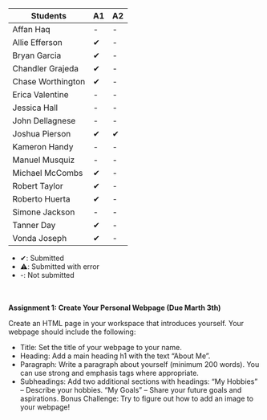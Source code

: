 | Students             | A1   |A2   |
| -------------------- | ---- |-----|
| Affan Haq            | -    | -   |
| Allie Efferson       | ✔    | -   |
| Bryan Garcia         | ✔    | -   |
| Chandler Grajeda     | ✔    | -   |
| Chase Worthington    | ✔    | -   |
| Erica Valentine      | -    | -   |
| Jessica Hall         | -    | -   |
| John Dellagnese      | -    | -   |
| Joshua Pierson       | ✔    | ✔   |
| Kameron Handy        | -    | -   |
| Manuel Musquiz       | -    | -   |
| Michael McCombs      | ✔    | -   |
| Robert Taylor        | ✔    | -   |
| Roberto Huerta       | ✔    | -   |
| Simone Jackson       | -    | -   |
| Tanner Day           | ✔    | -   |
| Vonda Joseph         | ✔    | -   |

- ✔: Submitted
- ⚠️: Submitted with error
- -: Not submitted

<br><br>
<strong>Assignment 1: Create Your Personal Webpage (Due Marth 3th)</strong>

Create an HTML page in your workspace that introduces yourself. Your webpage should include the following:
- Title: Set the title of your webpage to your name.
- Heading: Add a main heading h1 with the text “About Me”.
- Paragraph: Write a paragraph  about yourself (minimum 200 words). You can use strong and emphasis tags where appropriate.
- Subheadings: Add two additional sections with headings:
“My Hobbies” – Describe your hobbies.
“My Goals” – Share your future goals and aspirations.
Bonus Challenge: Try to figure out how to add an image to your webpage!
